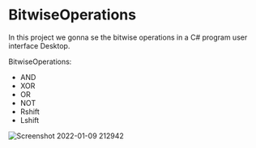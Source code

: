 # BitwiseOperations
In this project we gonna se the bitwise operations in a C# program user interface Desktop. 

BitwiseOperations:
- AND
- XOR
- OR
- NOT
- Rshift
- Lshift


![Screenshot 2022-01-09 212942](https://user-images.githubusercontent.com/68615053/148709594-54a4c8ee-ca43-437c-ac8e-89a85fc7e9e1.png)
